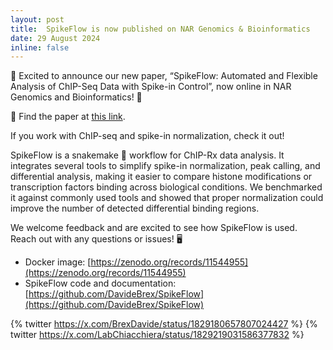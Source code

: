```yaml
---
layout: post
title:  SpikeFlow is now published on NAR Genomics & Bioinformatics
date: 29 August 2024
inline: false
---
```



📣 Excited to announce our new paper, “SpikeFlow: Automated and Flexible Analysis of ChIP-Seq Data with Spike-in Control”, now online in NAR Genomics and Bioinformatics! 📣 

 📎 Find the paper at [this link](https://academic.oup.com/nargab/article/6/3/lqae118/7744948).

If you work with ChIP-seq and spike-in normalization, check it out! 

SpikeFlow is a snakemake 🐍 workflow for ChIP-Rx data analysis. It integrates several tools to simplify spike-in normalization, peak calling, and differential analysis, making it easier to compare histone modifications or transcription factors binding across biological conditions. We benchmarked it against commonly used tools and showed that proper normalization could improve the number of detected differential binding regions. 

We welcome feedback and are excited to see how SpikeFlow is used. Reach out with any questions or issues! 🖥 

- Docker image: [https://zenodo.org/records/11544955](https://zenodo.org/records/11544955)
- SpikeFlow code and documentation: [https://github.com/DavideBrex/SpikeFlow](https://github.com/DavideBrex/SpikeFlow)






{% twitter https://x.com/BrexDavide/status/1829180657807024427 %} {% twitter https://x.com/LabChiacchiera/status/1829219031586377832 %}
